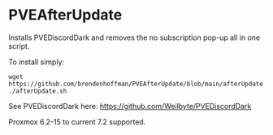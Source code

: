 # PVEAfterUpdate
Installs PVEDiscordDark and removes the no subscription pop-up all in one script.

To install simply:
```
wget https://github.com/brendenhoffman/PVEAfterUpdate/blob/main/afterUpdate.sh
./afterUpdate.sh
```

See PVEDiscordDark here: https://github.com/Weilbyte/PVEDiscordDark

Proxmox 6.2-15 to current 7.2 supported.
